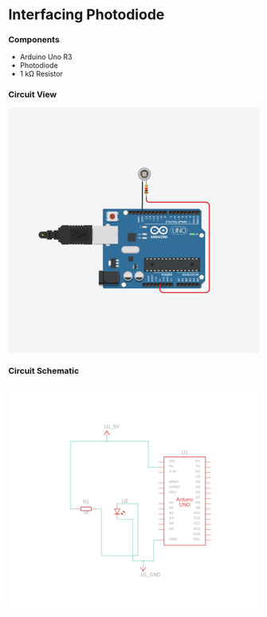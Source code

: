 # Interfacing Photodiode

### Components
-  Arduino Uno R3
-  Photodiode
- 1 kΩ Resistor

### Circuit View
![alt text](circuit.png)

### Circuit Schematic
![alt text](circuit_schematic.png)
